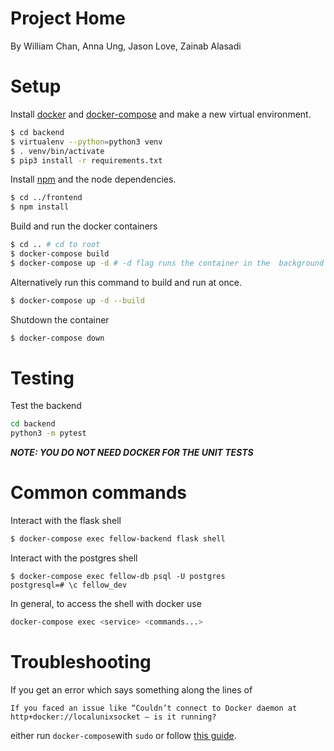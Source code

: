 # Project Home

By William Chan, Anna Ung, Jason Love, Zainab Alasadi

# Setup

Install [docker](https://docs.docker.com/v17.12/install/#supported-platforms) and [docker-compose](https://docs.docker.com/compose/) and make a new virtual environment.

```bash
$ cd backend
$ virtualenv --python=python3 venv 
$ . venv/bin/activate
$ pip3 install -r requirements.txt 
```
Install [npm](https://www.npmjs.com/get-npm) and the node dependencies.
```bash
$ cd ../frontend
$ npm install
```
Build and run the docker containers
```bash
$ cd .. # cd to root
$ docker-compose build
$ docker-compose up -d # -d flag runs the container in the  background
```
Alternatively run this command to build and run at once.
```bash
$ docker-compose up -d --build 
```
Shutdown the container
```bash
$ docker-compose down
```
# Testing
Test the backend
```bash
cd backend
python3 -m pytest
```
***NOTE: YOU DO NOT NEED DOCKER FOR THE UNIT TESTS***

# Common commands
Interact with the flask shell
```bash
$ docker-compose exec fellow-backend flask shell
```
Interact with the postgres shell
```
$ docker-compose exec fellow-db psql -U postgres
postgresql=# \c fellow_dev
```
In general, to access the shell with docker use
```bash
docker-compose exec <service> <commands...>
```
# Troubleshooting
If you get an error which says something along the lines of
```
If you faced an issue like “Couldn’t connect to Docker daemon at http+docker://localunixsocket — is it running?
```
either run `docker-compose`with `sudo` or follow [this guide](https://docs.docker.com/install/linux/linux-postinstall/).

